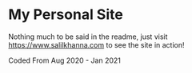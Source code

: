 # My Personal Site
 
 Nothing much to be said in the readme, just visit https://www.salilkhanna.com to see the site in action!

Coded From Aug 2020 - Jan 2021
